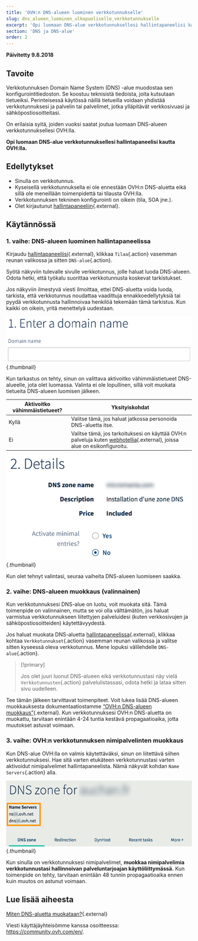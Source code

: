 ```yaml
---
title: 'OVH:n DNS-alueen luominen verkkotunnukselle'
slug: dns_alueen_luominen_ulkopuoliselle_verkkotunnukselle
excerpt: 'Opi luomaan DNS-alue verkkotunnuksellesi hallintapaneelisi kautta OVH:lla'
section: 'DNS ja DNS-alue'
order: 2
---
```


**Päivitetty 9.8.2018**

## Tavoite

Verkkotunnuksen Domain Name System (DNS) -alue muodostaa sen konfigurointitiedoston. Se koostuu teknisistä tiedoista, joita kutsutaan tietueiksi. Perinteisessä käytössä näillä tietueilla voidaan yhdistää verkkotunnuksesi ja palvelin tai palvelimet, jotka ylläpitävät verkkosivuasi ja sähköpostiosoitteitasi.

On erilaisia syitä, joiden vuoksi saatat joutua luomaan DNS-alueen verkkotunnuksellesi OVH:lla.

**Opi luomaan DNS-alue verkkotunnuksellesi hallintapaneelisi kautta OVH:lla.**

## Edellytykset

- Sinulla on verkkotunnus.
- Kyseisellä verkkotunnuksella ei ole ennestään OVH:n DNS-aluetta eikä sillä ole meneillään toimenpidettä tai tilausta OVH:lla.
- Verkkotunnuksen tekninen konfigurointi on oikein (tila, SOA jne.).
- Olet kirjautunut [hallintapaneeliin](https://www.ovh.com/auth/?action=gotomanager){.external}.

## Käytännössä

### 1. vaihe: DNS-alueen luominen hallintapaneelissa

Kirjaudu [hallintapaneeliisi](https://www.ovh.com/auth/?action=gotomanager){.external}, klikkaa `Tilaa`{.action} vasemman reunan valikossa ja sitten `DNS-alue`{.action}.

Syötä näkyviin tulevalle sivulle verkkotunnus, jolle haluat luoda DNS-alueen. Odota hetki, että työkalu suorittaa verkkotunnusta koskevat tarkistukset.

Jos näkyviin ilmestyvä viesti ilmoittaa, ettei DNS-aluetta voida luoda, tarkista, että verkkotunnus noudattaa vaadittuja ennakkoedellytyksiä tai pyydä verkkotunnusta hallinnoivaa henkilöä tekemään tämä tarkistus. Kun kaikki on oikein, yritä menettelyä uudestaan.

![dnszonecreate](images/dns-zone-create-step1.png){.thumbnail}

Kun tarkastus on tehty, sinun on valittava aktivoitko vähimmäistietueet DNS-alueelle, jota olet luomassa. Valinta ei ole lopullinen, sillä voit muokata tietueita DNS-alueen luomisen jälkeen.

|Aktivoitko vähimmäistietueet?|Yksityiskohdat|
|---|---|
|Kyllä|Valitse tämä, jos haluat jatkossa personoida DNS-aluetta itse.|
|Ei|Valitse tämä, jos tarkoituksesi on käyttää OVH:n palveluja kuten [webhotellia](https://www.ovh-hosting.fi/webhotelli/){.external}, joissa alue on esikonfiguroitu.|

![dnszonecreate](images/dns-zone-create-step2.png){.thumbnail}

Kun olet tehnyt valintasi, seuraa vaiheita DNS-alueen luomiseen saakka.

### 2. vaihe: DNS-alueen muokkaus (valinnainen)

Kun verkkotunnuksesi DNS-alue on luotu, voit muokata sitä. Tämä toimenpide on valinnainen, mutta se voi olla välttämätön, jos haluat varmistua verkkotunnukseen liitettyjen palveluidesi (kuten verkkosivujen ja sähköpostiosoitteiden) käytettävyydestä.

Jos haluat muokata DNS-aluetta [hallintapaneelissa](https://www.ovh.com/auth/?action=gotomanager){.external}, klikkaa kohtaa `Verkkotunnukset`{.action} vasemman reunan valikossa ja valitse sitten kyseessä oleva verkkotunnus. Mene lopuksi välilehdelle `DNS-alue`{.action}.

> [!primary]
>
> Jos olet juuri luonut DNS-alueen eikä verkkotunnustasi näy vielä `Verkkotunnusten`{.action} palvelulistassasi, odota hetki ja lataa sitten sivu uudelleen.
>

Tee tämän jälkeen tarvittavat toimenpiteet. Voit lukea lisää DNS-alueen muokkauksesta dokumentaatiostamme [“OVH:n DNS-alueen muokkaus”](https://docs.ovh.com/fi/domains/miten_dns-aluetta_muokataan/){.external}. Kun verkkotunnuksesi OVH:n DNS-aluetta on muokattu, tarvitaan enintään 4-24 tuntia kestävä propagaatioaika, jotta muutokset astuvat voimaan.

### 3. vaihe: OVH:n verkkotunnuksen nimipalvelinten muokkaus

Kun DNS-alue OVH:lla on valmis käytettäväksi, sinun on liitettävä siihen verkkotunnuksesi. Hae sitä varten etukäteen verkkotunnustasi varten aktivoidut nimipalvelimet hallintapaneelista. Nämä näkyvät kohdan `Name Servers`{.action} alla.

![dnszonecreate](images/dns-zone-create-step3.png){.thumbnail}

Kun sinulla on verkkotunnuksesi nimipalvelimet, **muokkaa nimipalvelimia verkkotunnustasi hallinnoivan palveluntarjoajan käyttöliittymässä.** Kun toimenpide on tehty, tarvitaan enintään 48 tunnin propagaatioaika ennen kuin muutos on astunut voimaan.

## Lue lisää aiheesta

[Miten DNS-aluetta muokataan?](https://docs.ovh.com/fi/domains/miten_dns-aluetta_muokataan/){.external}

Viesti käyttäjäyhteisömme kanssa osoitteessa: <https://community.ovh.com/en/>.